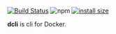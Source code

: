[![Build Status](https://travis-ci.com/enesusta/dcli.svg?branch=master)](https://travis-ci.com/enesusta/dcli)
![npm](https://img.shields.io/npm/v/@enesusta/dcli?color=green)
[![install size](https://packagephobia.now.sh/badge?p=@enesusta/dcli)](https://packagephobia.now.sh/result?p=@enesusta/dcli)

**dcli** is cli for Docker.









